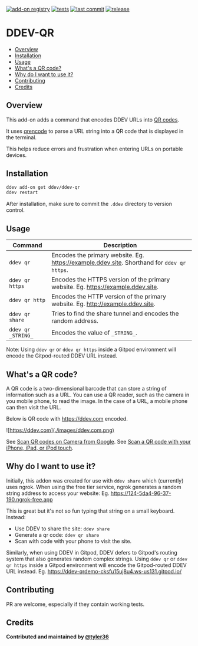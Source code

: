 [![add-on registry](https://img.shields.io/badge/DDEV-Add--on_Registry-blue)](https://addons.ddev.com)
[![tests](https://github.com/ddev/ddev-qr/actions/workflows/tests.yml/badge.svg)](https://github.com/ddev/ddev-qr/actions/workflows/tests.yml)
[![last commit](https://img.shields.io/github/last-commit/ddev/ddev-qr)](https://github.com/ddev/ddev-qr/commits)
[![release](https://img.shields.io/github/v/release/ddev/ddev-qr)](https://github.com/ddev/ddev-qr/releases/latest)

# DDEV-QR <!-- omit in toc -->

- [Overview](#overview)
- [Installation](#installation)
- [Usage](#usage)
- [What's a QR code?](#whats-a-qr-code)
- [Why do I want to use it?](#why-do-i-want-to-use-it)
- [Contributing](#contributing)
- [Credits](#credits)

## Overview

This add-on adds a command that encodes DDEV URLs into [QR codes](#whats-a-qr-code).

It uses [qrencode](https://fukuchi.org/works/qrencode/) to parse a URL string into a QR code that is displayed in the terminal.

This helps reduce errors and frustration when entering URLs on portable devices.

## Installation

```bash
ddev add-on get ddev/ddev-qr
ddev restart
```

After installation, make sure to commit the `.ddev` directory to version control.

## Usage

| Command            | Description                                                                                  |
| ------------------ | -------------------------------------------------------------------------------------------- |
| `ddev qr`          | Encodes the primary website. Eg. <https://example.ddev.site>. Shorthand for `ddev qr https`. |
| `ddev qr https`    | Encodes the HTTPS version of the primary website. Eg. <https://example.ddev.site>.           |
| `ddev qr http`     | Encodes the HTTP version of the primary website. Eg. <http://example.ddev.site>.             |
| `ddev qr share`    | Tries to find the share tunnel and encodes the random address.                               |
| `ddev qr _STRING_` | Encodes the value of `_STRING_`.                                                             |

Note: Using `ddev qr` or `ddev qr https` inside a Gitpod environment will encode the Gitpod-routed DDEV URL instead.

## What's a QR code?

A QR code is a two-dimensional barcode that can store a string of information such as a URL.
You can use a QR reader, such as the camera in you mobile phone, to read the image. In the case of a URL, a mobile phone can then visit the URL.

Below is QR code with <https://ddev.com> encoded.

![https://ddev.com](./images/ddev.com.png)

See [Scan QR codes on Camera from Google](https://support.google.com/camerafromgoogle/answer/12033278?hl=en).
See [Scan a QR code with your iPhone, iPad, or iPod touch](https://support.apple.com/en-us/102680).

## Why do I want to use it?

Initially, this addon was created for use with `ddev share` which (currently) uses ngrok.
When using the free tier service, ngrok generates a random string address to access your website:
Eg. <https://124-5da4-96-37-190.ngrok-free.app>

This is great but it's not so fun typing that string on a small keyboard.
Instead:

- Use DDEV to share the site: `ddev share`
- Generate a qr code: `ddev qr share`
- Scan with code with your phone to visit the site.

Similarly, when using DDEV in Gitpod, DDEV defers to Gitpod's routing system that also generates random complex strings.
Using `ddev qr` or `ddev qr https` inside a Gitpod environment will encode the Gitpod-routed DDEV URL instead. Eg. <https://ddev-qrdemo-cksfu15uj8u4.ws-us131.gitpod.io/>

## Contributing

PR are welcome, especially if they contain working tests.

## Credits

**Contributed and maintained by [@tyler36](https://github.com/tyler36)**
